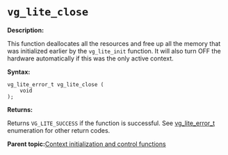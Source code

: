 # `vg_lite_close`

**Description:**

This function deallocates all the resources and free up all the memory that was initialized earlier by the `vg_lite_init` function. It will also turn OFF the hardware automatically if this was the only active context.

**Syntax:**

```
vg_lite_error_t vg_lite_close (
    void
);
```

**Returns:**

Returns `VG_LITE_SUCCESS` if the function is successful. See [vg\_lite\_error\_t](vg_lite_error_t_enumeration.md) enumeration for other return codes.

**Parent topic:**[Context initialization and control functions](../topics/context_initialization_and_control_functions.md)

